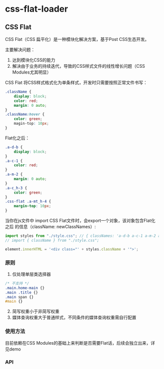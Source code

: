 # css-flat-loader

## CSS Flat

CSS Flat（CSS 扁平化）是一种模块化解决方案，基于Post CSS生态开发。

主要解决问题：
1. 达到模块化CSS的能力
2. 解决由于业务的持续迭代，导致的CSS样式文件的线性增长问题（CSS Modules尤其明显）

CSS Flat 将CSS样式格式化为单条样式，开发时只需要按照正常文件书写：

```css
.className {
    display: block;
    color: red;
    margin: 0 auto;
}
.className:hover {
    color: green;
    magin-top: 10px;
}
```
Flat化之后：
```css
.a-d-b {
    display: block;
}
.a-c-1 {
    color: red;
}
.a-m-2 {
    margin: 0 auto;
} 
.a-c_h-3 {
    color: green;
}
.css-flat .a-mt_h-4 {
    margin-top: 10px;
}
```
当你在js文件中 import CSS Flat文件时，会export一个对象，该对象包含Flat化之后
的信息（className: newClassNames）:

```js
import styles from "./style.css"; // { classNames: 'a-d-b a-c-1 a-m-2 a-c_h-3 a-mt_h-4 '}
// import { className } from "./style.css";

element.innerHTML = '<div class="' + styles.className + '">';
```

### 原则

1. 仅处理单层类选择器

```css
/* 不支持 */
.main.home-main {}
.main .title {}
.main span {}
#main {}
```
2. 简写权重小于非简写权重
3. 媒体查询权重大于普通样式，不同条件的媒体查询权重需自行配置

### 使用方法
目前依赖在CSS Modules的基础上来判断是否需要Flat话，后续会独立出来，详见demo

### API




